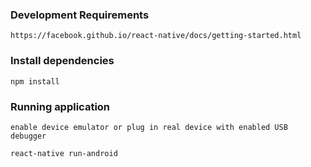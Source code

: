 ### Development Requirements
    https://facebook.github.io/react-native/docs/getting-started.html


### Install dependencies

    npm install

### Running application

    enable device emulator or plug in real device with enabled USB debugger

    react-native run-android
